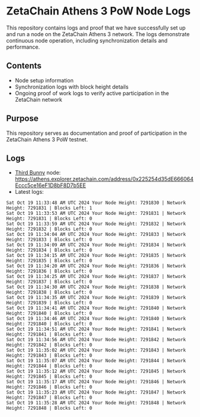 # ZetaChain Athens 3 PoW Node Logs
This repository contains logs and proof that we have successfully set up and run a node on the ZetaChain Athens 3 network. The logs demonstrate continuous node operation, including synchronization details and performance.

## Contents
- Node setup information
- Synchronization logs with block height details
- Ongoing proof of work logs to verify active participation in the ZetaChain network

## Purpose
This repository serves as documentation and proof of participation in the ZetaChain Athens 3 PoW testnet.

## Logs

- [Third Bunny](https://thirdbunny.xyz/) node: https://athens.explorer.zetachain.com/address/0x225254d35dE666064Eccc5ce16eF1D8bF8D7b5EE
- Latest logs:
```
Sat Oct 19 11:33:48 AM UTC 2024 Your Node Height: 7291830 | Network Height: 7291831 | Blocks Left: 1
Sat Oct 19 11:33:53 AM UTC 2024 Your Node Height: 7291831 | Network Height: 7291831 | Blocks Left: 0
Sat Oct 19 11:33:59 AM UTC 2024 Your Node Height: 7291832 | Network Height: 7291832 | Blocks Left: 0
Sat Oct 19 11:34:04 AM UTC 2024 Your Node Height: 7291833 | Network Height: 7291833 | Blocks Left: 0
Sat Oct 19 11:34:09 AM UTC 2024 Your Node Height: 7291834 | Network Height: 7291834 | Blocks Left: 0
Sat Oct 19 11:34:15 AM UTC 2024 Your Node Height: 7291835 | Network Height: 7291835 | Blocks Left: 0
Sat Oct 19 11:34:20 AM UTC 2024 Your Node Height: 7291836 | Network Height: 7291836 | Blocks Left: 0
Sat Oct 19 11:34:25 AM UTC 2024 Your Node Height: 7291837 | Network Height: 7291837 | Blocks Left: 0
Sat Oct 19 11:34:30 AM UTC 2024 Your Node Height: 7291838 | Network Height: 7291838 | Blocks Left: 0
Sat Oct 19 11:34:35 AM UTC 2024 Your Node Height: 7291839 | Network Height: 7291839 | Blocks Left: 0
Sat Oct 19 11:34:41 AM UTC 2024 Your Node Height: 7291840 | Network Height: 7291840 | Blocks Left: 0
Sat Oct 19 11:34:46 AM UTC 2024 Your Node Height: 7291840 | Network Height: 7291840 | Blocks Left: 0
Sat Oct 19 11:34:51 AM UTC 2024 Your Node Height: 7291841 | Network Height: 7291841 | Blocks Left: 0
Sat Oct 19 11:34:56 AM UTC 2024 Your Node Height: 7291842 | Network Height: 7291842 | Blocks Left: 0
Sat Oct 19 11:35:02 AM UTC 2024 Your Node Height: 7291843 | Network Height: 7291843 | Blocks Left: 0
Sat Oct 19 11:35:07 AM UTC 2024 Your Node Height: 7291844 | Network Height: 7291844 | Blocks Left: 0
Sat Oct 19 11:35:12 AM UTC 2024 Your Node Height: 7291845 | Network Height: 7291845 | Blocks Left: 0
Sat Oct 19 11:35:17 AM UTC 2024 Your Node Height: 7291846 | Network Height: 7291846 | Blocks Left: 0
Sat Oct 19 11:35:23 AM UTC 2024 Your Node Height: 7291847 | Network Height: 7291847 | Blocks Left: 0
Sat Oct 19 11:35:28 AM UTC 2024 Your Node Height: 7291848 | Network Height: 7291848 | Blocks Left: 0
```
